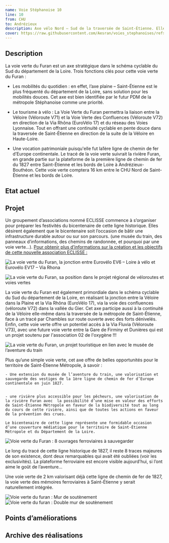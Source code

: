 ```yaml
---
name: Voie Stéphanoise 10
line: 10
from: CHU
to: Andrézieux
description: Axe vélo Nord – Sud de la traversée de Saint-Étienne. Elle suit la ligne T1 du tram et parcours la ville du nord-ouest depuis l'hôpital nord jusqu'à Solaure au sud-est.
cover: https://raw.githubusercontent.com/Aesran/voies_stephanoises/refs/heads/main/assets/L10-Voie-verte-Furan-bicentenaire-1827-2027-ferroviaire.jpeg
---
```


## Description
La voie verte du Furan est un axe stratégique dans le schéma cyclable du Sud du département de la Loire. Trois fonctions clés pour cette voie verte du Furan :


 - Les mobilités du quotidien : en effet, l’axe plaine – Saint-Étienne est le plus fréquenté du département de la Loire, sans solution pour les mobilités douces. Cet axe est bien identifiée par le futur PDM de la métropole Stéphanoise comme une priorité.


- Le tourisme à vélo : La Voie Verte du Furan permettra la liaison entre la Véloire (Véloroute V71) et la Voie Verte des Confluences (Véloroute V72) en direction de la Via Rhôna (EuroVélo 17) et du réseau des Voies Lyonnaise. Tout en offrant une continuité cyclable en pente douce dans la traversée de Saint-Étienne en direction de la suite de la Véloire en Haute-Loire.


- Une vocation patrimoniale puisqu'elle fut la1ère ligne de chemin de fer d’Europe continentale.
Le tracé de la voie verte suivrait la rivière Furan, en grande partie sur la plateforme de la première ligne de chemin de fer du 1827 entre Saint-Étienne et les bords de Loire à Andrézieux-Bouthéon. Cette voie verte comptera 16 km entre le CHU Nord de Saint-Étienne et les bords de Loire.

## Etat actuel

## Projet
Un groupement d’associations nommé ECLISSE commence à s’organiser pour préparer les festivités du bicentenaire de cette ligne historique. Elles désirent également que le bicentenaire soit l’occasion de bâtir une infrastructure durable autour ou sur son parcours. (une musée du train, des panneaux d’informations, des chemins de randonnée, et pourquoi par une voie verte…).
[Pour obtenir plus d’informations sur la création et les objectifs de cette nouvelle association ECLISSE :](https://www.if-saint-etienne.fr/societe/200-ans-du-rail-en-europe-leclisse-veut-lancer-la-machine-a-saint-etienne)

![La voie verte du Furan, la jonction entre Eurovélo EV6 – Loire à vélo et Eurovélo EV17 – Via Rhona](https://raw.githubusercontent.com/Aesran/voies_stephanoises/refs/heads/main/assets/L10-Voie-verte-Furan-place-dans-schema-velo-national.jpeg)


![La voie verte du Furan, sa position dans le projet régional de véloroutes et voies vertes](https://raw.githubusercontent.com/Aesran/voies_stephanoises/refs/heads/main/assets/L10-Voie-verte-Furan-place-schema-velo-regional.jpeg)

La voie verte du Furan est également primordiale dans le schéma cyclable du Sud du département de la Loire, en réalisant la jonction entre la Véloire dans la Plaine et la Via Rhôna (EuroVélo 17), via la voie des confluences (véloroute V72) dans la vallée du Gier. Cet axe participe aussi à la continuité de la Véloire elle-même dans la traversée de la métropole de Saint-Étienne, face à un tracé par Chambles sur route ouverte avec des forts dénivelés. Enfin, cette voie verte offre un potentiel accès à la Via Fluvia (Véloroute V73), avec une future voie verte entre la Gare de Firminy et Dunières qui est un projet soutenu par l'association 02 de l'oxygène !!!

![La voie verte du Furan, un projet touristique en lien avec le musée de l’aventure du train](https://raw.githubusercontent.com/Aesran/voies_stephanoises/refs/heads/main/assets/L10Voie-verte-Furan-un-projet-touristique.jpeg)

Plus qu’une simple voie verte, cet axe  offre de belles opportunités pour le territoire de Saint-Étienne Métropole, à savoir : 


    - Une extension du musée de l’aventure du train, une valorisation et sauvegarde des vestiges de la 1ère ligne de chemin de fer d’Europe continentale en juin 1827.


    - une rivière plus accessible pour les pêcheurs, une valorisation de la rivière Furan avec  la possibilité d’une mise en valeur des efforts de Saint-Étienne Métropole en faveur de la biodiversité tout au long du cours de cette rivière, ainsi que de toutes les actions en faveur de la prévention des crues.

    Le bicentenaire de cette ligne représente une formidable occasion d’une couverture médiatique pour le territoire de Saint-Étienne Métropole et du Département de la Loire. 
![Voie verte du Furan : 8 ouvrages ferroviaires à sauvegarder](https://raw.githubusercontent.com/Aesran/voies_stephanoises/refs/heads/main/assets/L10Voie-verte-Furan-vestige-du-patrimoine-ferroviaire-1827.jpeg)

Le long du tracé de cette ligne historique de 1827, il reste 8 traces majeures de son existence, dont deux remarquables qui avait été oubliées (voir les exclusivités). La plateforme ferroviaire est encore visible aujourd’hui, si l’ont aime le goût de l’aventure...


Une voie verte de 2 km valorisant déjà cette ligne de chemin de fer de 1827, la voie verte des mémoires ferroviaires à Saint-Étienne y serait naturellement intégrée.

![Voie verte du furan : Mur de soutènement](https://raw.githubusercontent.com/Aesran/voies_stephanoises/refs/heads/main/assets/L10-Voie-verte-Furan-vestige-ferrovaire-de-1827.jpeg)
![Voie verte du furan : Double mur de soutènement](https://raw.githubusercontent.com/Aesran/voies_stephanoises/refs/heads/main/assets/L10-Voie-verte-Furan-Vestige-ferroviaire-de-1827.jpeg)

## Points d’améliorations


## Archive des réalisations